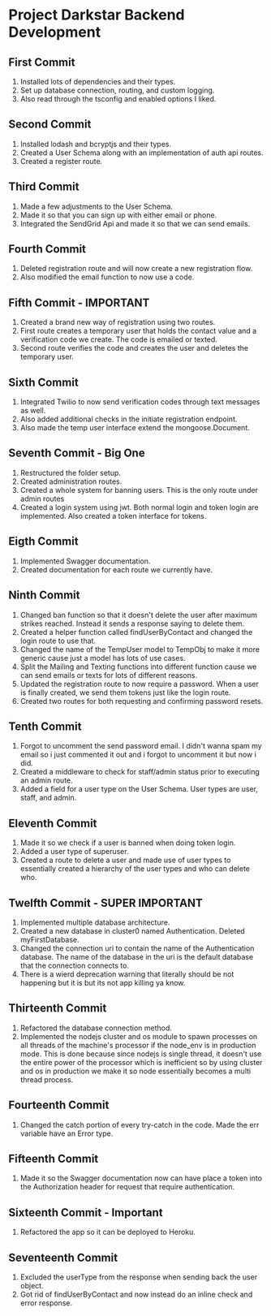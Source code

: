 # Project Darkstar Backend Development

## First Commit

1. Installed lots of dependencies and their types.
2. Set up database connection, routing, and custom logging.
3. Also read through the tsconfig and enabled options I liked.

## Second Commit

1. Installed lodash and bcryptjs and their types.
2. Created a User Schema along with an implementation of auth api routes.
3. Created a register route.

## Third Commit

1. Made a few adjustments to the User Schema.
2. Made it so that you can sign up with either email or phone.
3. Integrated the SendGrid Api and made it so that we can send emails.

## Fourth Commit

1. Deleted registration route and will now create a new registration flow.
2. Also modified the email function to now use a code.

## Fifth Commit - IMPORTANT

1. Created a brand new way of registration using two routes.
2. First route creates a temporary user that holds the contact value and a verification code we create. The code is emailed or texted.
3. Second route verifies the code and creates the user and deletes the temporary user.

## Sixth Commit

1. Integrated Twilio to now send verification codes through text messages as well.
2. Also added additional checks in the initiate registration endpoint.
3. Also made the temp user interface extend the mongoose.Document.

## Seventh Commit - Big One

1. Restructured the folder setup.
2. Created administration routes.
3. Created a whole system for banning users. This is the only route under admin routes
4. Created a login system using jwt. Both normal login and token login are implemented. Also created a token interface for tokens.

## Eigth Commit

1. Implemented Swagger documentation.
2. Created documentation for each route we currently have.

## Ninth Commit

1. Changed ban function so that it doesn't delete the user after maximum strikes reached. Instead it sends a response saying to delete them.
2. Created a helper function called findUserByContact and changed the login route to use that.
3. Changed the name of the TempUser model to TempObj to make it more generic cause just a model has lots of use cases.
4. Split the Mailing and Texting functions into different function cause we can send emails or texts for lots of different reasons.
5. Updated the registration route to now require a password. When a user is finally created, we send them tokens just like the login route.
6. Created two routes for both requesting and confirming password resets.

## Tenth Commit

1. Forgot to uncomment the send password email. I didn't wanna spam my email so i just commented it out and i forgot to uncomment it but now i did.
2. Created a middleware to check for staff/admin status prior to executing an admin route.
3. Added a field for a user type on the User Schema. User types are user, staff, and admin.

## Eleventh Commit

1. Made it so we check if a user is banned when doing token login.
2. Added a user type of superuser.
3. Created a route to delete a user and made use of user types to essentially created a hierarchy of the user types and who can delete who.

## Twelfth Commit - SUPER IMPORTANT

1. Implemented multiple database architecture.
2. Created a new database in cluster0 named Authentication. Deleted myFirstDatabase.
3. Changed the connection uri to contain the name of the Authentication database. The name of the database in the uri is the default database that the connection connects to.
4. There is a wierd deprecation warning that literally should be not happening but it is but its not app killing ya know.

## Thirteenth Commit

1. Refactored the database connection method.
2. Implemented the nodejs cluster and os module to spawn processes on all threads of the machine's processor if the node_env is in production mode. This is done because since nodejs is single thread, it doesn't use the entire power of the processor which is inefficient so by using cluster and os in production we make it so node essentially becomes a multi thread process.

## Fourteenth Commit

1. Changed the catch portion of every try-catch in the code. Made the err variable have an Error type.

## Fifteenth Commit

1. Made it so the Swagger documentation now can have place a token into the Authorization header for request that require authentication.

## Sixteenth Commit - Important

1. Refactored the app so it can be deployed to Heroku.

## Seventeenth Commit

1. Excluded the userType from the response when sending back the user object.
2. Got rid of findUserByContact and now instead do an inline check and error response.
